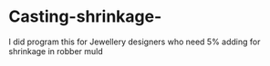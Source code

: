 # Casting-shrinkage-
I did program this for Jewellery designers who need 5% adding for shrinkage in robber muld
